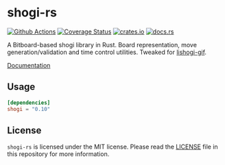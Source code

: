 # shogi-rs

[![Github Actions](https://github.com/nozaq/shogi-rs/workflows/build/badge.svg)](https://github.com/nozaq/shogi-rs/actions?workflow=build)
[![Coverage Status](https://coveralls.io/repos/github/nozaq/shogi-rs/badge.svg?branch=master)](https://coveralls.io/github/nozaq/shogi-rs?branch=master)
[![crates.io](https://img.shields.io/crates/v/shogi.svg)](https://crates.io/crates/shogi)
[![docs.rs](https://docs.rs/shogi/badge.svg)](https://docs.rs/shogi)

A Bitboard-based shogi library in Rust. Board representation, move generation/validation and time control utilities. Tweaked for [lishogi-gif](https://github.com/WandererXII/lila-gif).

[Documentation](https://nozaq.github.io/shogi-rs)

## Usage

```toml
[dependencies]
shogi = "0.10"
```

## License

`shogi-rs` is licensed under the MIT license. Please read the [LICENSE](LICENSE) file in this repository for more information.
